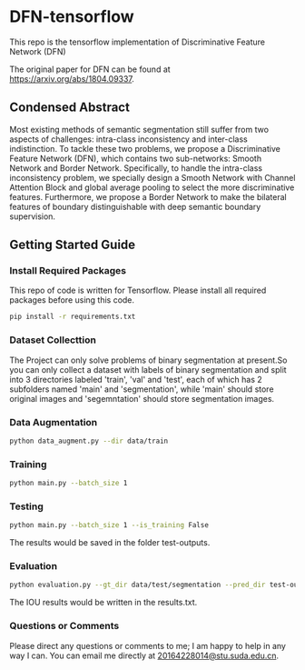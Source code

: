 # DFN-tensorflow
This repo is the tensorflow implementation of Discriminative Feature Network (DFN)

The original paper for DFN can be found at https://arxiv.org/abs/1804.09337.

## Condensed Abstract

Most existing methods of semantic segmentation still suffer from two aspects of challenges: intra-class inconsistency and inter-class indistinction. To tackle these two problems, we propose a Discriminative Feature Network (DFN), which contains two sub-networks: Smooth Network and Border Network. Specifically, to handle the intra-class inconsistency problem, we specially design a Smooth Network with Channel Attention Block and global average pooling to select the more discriminative features. Furthermore, we propose a Border Network to make the bilateral features of boundary distinguishable with deep semantic boundary supervision. 

## Getting Started Guide

### Install Required Packages
This repo of code is written for Tensorflow. Please install all required packages before using this code.
```bash
pip install -r requirements.txt
```

### Dataset Collecttion
The Project can only solve problems of binary segmentation at present.So you can only collect a dataset with labels of binary segmentation and split into 3 directories labeled 'train', 'val' and 'test', each of which has 2 subfolders named 'main' and 'segmentation', while 'main' should store original images and 'segemntation' should store segmentation images.

### Data Augmentation
```bash
python data_augment.py --dir data/train
```

### Training
```bash
python main.py --batch_size 1
```

### Testing
```bash
python main.py --batch_size 1 --is_training False
```
The results would be saved in the folder test-outputs.

### Evaluation
```bash
python evaluation.py --gt_dir data/test/segmentation --pred_dir test-outputs --result_txt results.txt
```
The IOU results would be written in the results.txt.

### Questions or Comments

Please direct any questions or comments to me; I am happy to help in any way I can. You can email me directly at 20164228014@stu.suda.edu.cn.
